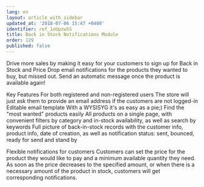 ```yaml
---
lang: en
layout: article_with_sidebar
updated_at: '2018-07-06 15:47 +0400'
identifier: ref_1oUpzwSS
title: Back in Stock Notifications Module
order: 129
published: false
---
```

Drive more sales by making it easy for your customers to sign up for Back in Stock and Price Drop email notifications for the products they wanted to buy, but missed out. Send an automatic message once the product is available again!

Key Features
For both registered and non-registered users
The store will just ask them to provide an email address if the customers are not logged-in
Editable email template
With a WYSISYG it's as easy as a pie;)
Find the "most wanted" products easily
All products on a single page, with convenient filters by category and in-stock availability, as well as search by keywords
Full picture of back-in-stock records
with the customer info, product info, date of creation, as well as notification status: sent, bounced, ready for send and stand by

Flexible notifications for customers
Customers can set the price for the product they would like to pay and a minimum available quantity they need. As soon as the price decreases to the specified amount, or when there is a necessary amount of the product in stock, customers will get corresponding notifications.
